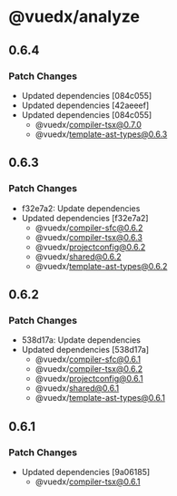 # @vuedx/analyze

## 0.6.4

### Patch Changes

- Updated dependencies [084c055]
- Updated dependencies [42aeeef]
- Updated dependencies [084c055]
  - @vuedx/compiler-tsx@0.7.0
  - @vuedx/template-ast-types@0.6.3

## 0.6.3

### Patch Changes

- f32e7a2: Update dependencies
- Updated dependencies [f32e7a2]
  - @vuedx/compiler-sfc@0.6.2
  - @vuedx/compiler-tsx@0.6.3
  - @vuedx/projectconfig@0.6.2
  - @vuedx/shared@0.6.2
  - @vuedx/template-ast-types@0.6.2

## 0.6.2

### Patch Changes

- 538d17a: Update dependencies
- Updated dependencies [538d17a]
  - @vuedx/compiler-sfc@0.6.1
  - @vuedx/compiler-tsx@0.6.2
  - @vuedx/projectconfig@0.6.1
  - @vuedx/shared@0.6.1
  - @vuedx/template-ast-types@0.6.1

## 0.6.1

### Patch Changes

- Updated dependencies [9a06185]
  - @vuedx/compiler-tsx@0.6.1
